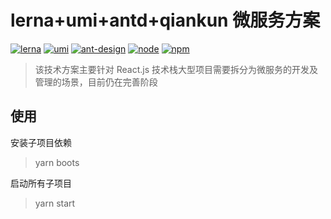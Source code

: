 # lerna+umi+antd+qiankun 微服务方案

[![lerna](https://img.shields.io/badge/maintained%20with-lerna-cc00ff.svg)](https://lerna.js.org/)
[![umi](https://img.shields.io/badge/umi-3.5.17-brightgreen)](https://umijs.org/zh-CN/docs)
[![ant-design](https://img.shields.io/badge/ant--design-6.5.0-brightgreen)](https://ant.design/docs/spec/introduce-cn)
[![node](https://img.shields.io/badge/node-14.3.1-brightgreen)]()
[![npm](https://img.shields.io/badge/npm-6.14.8-brightgreen)]()

> 该技术方案主要针对 React.js 技术栈大型项目需要拆分为微服务的开发及管理的场景，目前仍在完善阶段

## 使用

安装子项目依赖

> yarn boots

启动所有子项目

> yarn start

